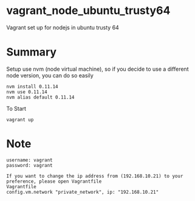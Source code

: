 vagrant_node_ubuntu_trusty64
============================

Vagrant set up for nodejs in ubuntu trusty 64


Summary
====
Setup use nvm (node virtual machine), so if you decide to use a different node version, you can do so easily
```
nvm install 0.11.14
nvm use 0.11.14
nvm alias default 0.11.14
```


To Start
```
vagrant up
```


Note
====
```
username: vagrant
password: vagrant

If you want to change the ip address from (192.168.10.21) to your preference, please open Vagrantfile
Vagrantfile
config.vm.network "private_network", ip: "192.168.10.21"
```
